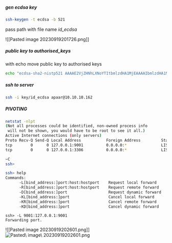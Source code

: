 ##### gen ecdsa key

```bash
ssh-keygen -t ecdsa -b 521
```

pass path with file name _id_ecdsa_

![[Pasted image 20230919201726.png]]

##### public key to authorised_keys

with echo move public key to authorised keys

```bash
echo "ecdsa-sha2-nistp521 AAAAE2VjZHNhLXNoYTItbmlzdHA1MjEAAAAIbmlzdHA1MjEAAACFBAF8RoPKOXwQx2cl9ChH2VbZif9nsWHPE8UAMAdK7eMyUzBHvHsr9QeRmtVnO+V1nZh3q6EPW04k6mF8jbZbNTGBGAGvyQ0qMiuT68oR64ouKCqy9rro7+uWl3738G6HSqge5rv35gwwGe2ZVNlx4SsuI+PsRFSvqi09j0IuHQEqXTEbPw== splitunknown@splitunknown" >> authorized_keys
```

##### ssh to server

```bash
ssh -i key/id_ecdsa apaar@10.10.10.162
```

##### PIVOTING

```bash
netstat -nlpt
(Not all processes could be identified, non-owned process info
 will not be shown, you would have to be root to see it all.)
Active Internet connections (only servers)
Proto Recv-Q Send-Q Local Address           Foreign Address         State       PID/Program name
tcp        0      0 127.0.0.1:9001          0.0.0.0:*               LISTEN      -
tcp        0      0 127.0.0.1:3306          0.0.0.0:*               LISTEN      -
```

```bash
~C
ssh>
```

```bash
ssh> help
Commands:
      -L[bind_address:]port:host:hostport    Request local forward
      -R[bind_address:]port:host:hostport    Request remote forward
      -D[bind_address:]port                  Request dynamic forward
      -KL[bind_address:]port                 Cancel local forward
      -KR[bind_address:]port                 Cancel remote forward
      -KD[bind_address:]port                 Cancel dynamic forward
```

```ssh
ssh> -L 9001:127.0.0.1:9001
Forwarding port.
```

![[Pasted image 20230919202601.png]]
![Pasted\ image\ 20230919202601.png](<./Pasted\ image\ 20230919202601.png>)
